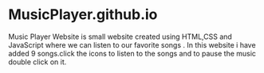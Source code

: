 # MusicPlayer.github.io
Music Player Website is small website created using HTML,CSS and JavaScript  where we can listen to our favorite songs . In this website i have added 9 songs.click the icons to listen to the songs and to pause the music double click on it.
